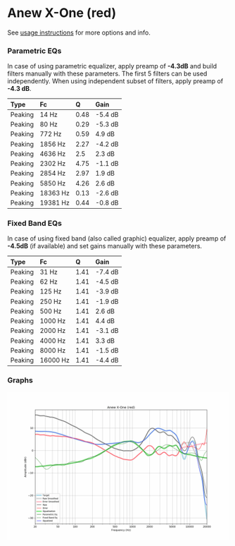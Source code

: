 # Anew X-One (red)
See [usage instructions](https://github.com/jaakkopasanen/AutoEq#usage) for more options and info.

### Parametric EQs
In case of using parametric equalizer, apply preamp of **-4.3dB** and build filters manually
with these parameters. The first 5 filters can be used independently.
When using independent subset of filters, apply preamp of **-4.3 dB**.

| Type    | Fc       |    Q | Gain    |
|:--------|:---------|:-----|:--------|
| Peaking | 14 Hz    | 0.48 | -5.4 dB |
| Peaking | 80 Hz    | 0.29 | -5.3 dB |
| Peaking | 772 Hz   | 0.59 | 4.9 dB  |
| Peaking | 1856 Hz  | 2.27 | -4.2 dB |
| Peaking | 4636 Hz  | 2.5  | 2.3 dB  |
| Peaking | 2302 Hz  | 4.75 | -1.1 dB |
| Peaking | 2854 Hz  | 2.97 | 1.9 dB  |
| Peaking | 5850 Hz  | 4.26 | 2.6 dB  |
| Peaking | 18363 Hz | 0.13 | -2.6 dB |
| Peaking | 19381 Hz | 0.44 | -0.8 dB |

### Fixed Band EQs
In case of using fixed band (also called graphic) equalizer, apply preamp of **-4.5dB**
(if available) and set gains manually with these parameters.

| Type    | Fc       |    Q | Gain    |
|:--------|:---------|:-----|:--------|
| Peaking | 31 Hz    | 1.41 | -7.4 dB |
| Peaking | 62 Hz    | 1.41 | -4.5 dB |
| Peaking | 125 Hz   | 1.41 | -3.9 dB |
| Peaking | 250 Hz   | 1.41 | -1.9 dB |
| Peaking | 500 Hz   | 1.41 | 2.6 dB  |
| Peaking | 1000 Hz  | 1.41 | 4.4 dB  |
| Peaking | 2000 Hz  | 1.41 | -3.1 dB |
| Peaking | 4000 Hz  | 1.41 | 3.3 dB  |
| Peaking | 8000 Hz  | 1.41 | -1.5 dB |
| Peaking | 16000 Hz | 1.41 | -4.4 dB |

### Graphs
![](./Anew%20X-One%20(red).png)